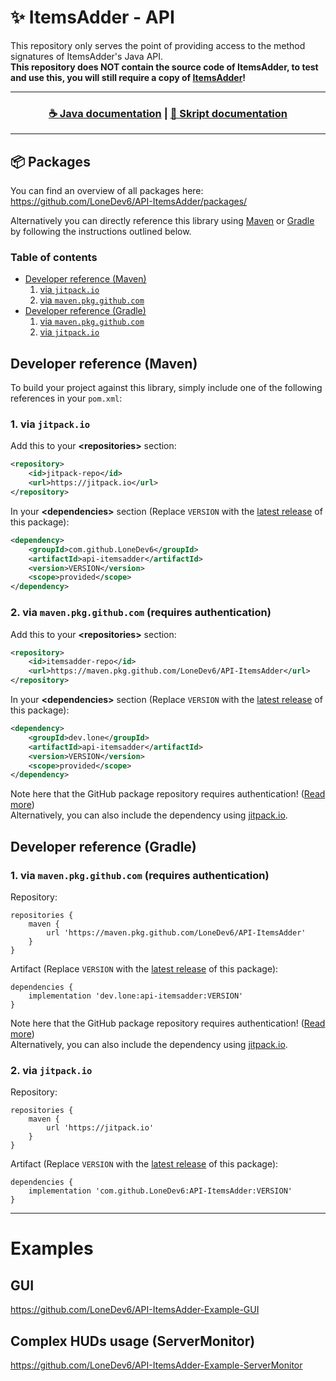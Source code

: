 # ✨ ItemsAdder - API
This repository only serves the point of providing access to the method signatures of ItemsAdder's Java API.<br>
**This repository does NOT contain the source code of ItemsAdder, to test and use this, you will still require a copy of [ItemsAdder](https://www.spigotmc.org/resources/itemsadder.73355/)!**<br>

<hr>
<h3 align="center">
<a href="https://itemsadder.devs.beer/developers/java-api">☕ Java documentation</a> | <a href="https://itemsadder.devs.beer/developers/skript-api">📓 Skript documentation</a>
</h3>
<hr> 

## 📦 Packages
You can find an overview of all packages here:<br>
https://github.com/LoneDev6/API-ItemsAdder/packages/

Alternatively you can directly reference this library using [Maven](#developer-reference-maven) or [Gradle](#developer-reference-gradle) by following the instructions outlined below.

### Table of contents
* [Developer reference (Maven)](#developer-reference-maven)
    1. [via `jitpack.io`](#1-via-jitpackio)
    2. [via `maven.pkg.github.com`](#2-via-mavenpkggithubcom-requires-authentication)
* [Developer reference (Gradle)](#developer-reference-gradle)
    1. [via `maven.pkg.github.com`](#1-via-mavenpkggithubcom-requires-authentication-1)
    2. [via `jitpack.io`](#2-via-jitpackio-1)

## Developer reference (Maven)
To build your project against this library, simply include one of the following references in your `pom.xml`:

### 1. via `jitpack.io`
Add this to your **&lt;repositories&gt;** section:
```xml
<repository>
    <id>jitpack-repo</id>
    <url>https://jitpack.io</url>
</repository>
```

In your **&lt;dependencies&gt;** section (Replace `VERSION` with the [latest release](https://github.com/LoneDev6/API-ItemsAdder/packages?ecosystem=maven) of this package):
```xml
<dependency>
    <groupId>com.github.LoneDev6</groupId>
    <artifactId>api-itemsadder</artifactId>
    <version>VERSION</version>
    <scope>provided</scope>
</dependency>
```

### 2. via `maven.pkg.github.com` (requires authentication)

Add this to your **&lt;repositories&gt;** section:
```xml
<repository>
    <id>itemsadder-repo</id>
    <url>https://maven.pkg.github.com/LoneDev6/API-ItemsAdder</url>
</repository>
```

In your **&lt;dependencies&gt;** section (Replace `VERSION` with the [latest release](https://github.com/LoneDev6/API-ItemsAdder/packages?ecosystem=maven) of this package):
```xml
<dependency>
    <groupId>dev.lone</groupId>
    <artifactId>api-itemsadder</artifactId>
    <version>VERSION</version>
    <scope>provided</scope>
</dependency>
```

Note here that the GitHub package repository requires authentication! ([Read more](https://docs.github.com/en/free-pro-team@latest/packages/guides/configuring-apache-maven-for-use-with-github-packages#authenticating-to-github-packages))<br>
Alternatively, you can also include the dependency using [jitpack.io](https://jitpack.io/#LoneDev6/API-ItemsAdder).

## Developer reference (Gradle)

### 1. via `maven.pkg.github.com` (requires authentication)
Repository:
```
repositories {
    maven {
        url 'https://maven.pkg.github.com/LoneDev6/API-ItemsAdder'
    }
}
```

Artifact (Replace `VERSION` with the [latest release](https://github.com/LoneDev6/API-ItemsAdder/packages?ecosystem=maven) of this package):
```
dependencies {
    implementation 'dev.lone:api-itemsadder:VERSION'
}
```

Note here that the GitHub package repository requires authentication! ([Read more](https://docs.github.com/en/free-pro-team@latest/packages/guides/configuring-apache-maven-for-use-with-github-packages#authenticating-to-github-packages))<br>
Alternatively, you can also include the dependency using [jitpack.io](https://jitpack.io/#LoneDev6/API-ItemsAdder).

### 2. via `jitpack.io`
Repository:
```
repositories {
    maven {
        url 'https://jitpack.io'
    }
}
```

Artifact (Replace `VERSION` with the [latest release](https://github.com/LoneDev6/API-ItemsAdder/packages?ecosystem=maven) of this package):
```
dependencies {
    implementation 'com.github.LoneDev6:API-ItemsAdder:VERSION'
}
```

---

# Examples

## GUI
https://github.com/LoneDev6/API-ItemsAdder-Example-GUI

## Complex HUDs usage (ServerMonitor)
https://github.com/LoneDev6/API-ItemsAdder-Example-ServerMonitor
